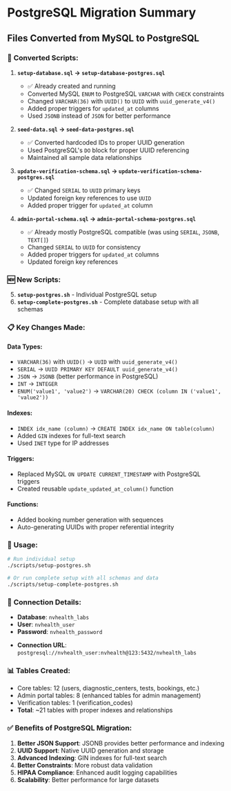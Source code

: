 # PostgreSQL Migration Summary

## Files Converted from MySQL to PostgreSQL

### 🔄 **Converted Scripts:**

1. **`setup-database.sql` → `setup-database-postgres.sql`**
   - ✅ Already created and running
   - Converted MySQL `ENUM` to PostgreSQL `VARCHAR` with `CHECK` constraints
   - Changed `VARCHAR(36)` with `UUID()` to `UUID` with `uuid_generate_v4()`
   - Added proper triggers for `updated_at` columns
   - Used `JSONB` instead of `JSON` for better performance

2. **`seed-data.sql` → `seed-data-postgres.sql`**
   - ✅ Converted hardcoded IDs to proper UUID generation
   - Used PostgreSQL's `DO` block for proper UUID referencing
   - Maintained all sample data relationships

3. **`update-verification-schema.sql` → `update-verification-schema-postgres.sql`**
   - ✅ Changed `SERIAL` to `UUID` primary keys
   - Updated foreign key references to use `UUID`
   - Added proper trigger for `updated_at` column

4. **`admin-portal-schema.sql` → `admin-portal-schema-postgres.sql`**
   - ✅ Already mostly PostgreSQL compatible (was using `SERIAL`, `JSONB`, `TEXT[]`)
   - Changed `SERIAL` to `UUID` for consistency
   - Added proper triggers for `updated_at` columns
   - Updated foreign key references

### 🆕 **New Scripts:**

5. **`setup-postgres.sh`** - Individual PostgreSQL setup
6. **`setup-complete-postgres.sh`** - Complete database setup with all schemas

### 📋 **Key Changes Made:**

#### Data Types:
- `VARCHAR(36)` with `UUID()` → `UUID` with `uuid_generate_v4()`
- `SERIAL` → `UUID PRIMARY KEY DEFAULT uuid_generate_v4()`
- `JSON` → `JSONB` (better performance in PostgreSQL)
- `INT` → `INTEGER`
- `ENUM('value1', 'value2')` → `VARCHAR(20) CHECK (column IN ('value1', 'value2'))`

#### Indexes:
- `INDEX idx_name (column)` → `CREATE INDEX idx_name ON table(column)`
- Added `GIN` indexes for full-text search
- Used `INET` type for IP addresses

#### Triggers:
- Replaced MySQL `ON UPDATE CURRENT_TIMESTAMP` with PostgreSQL triggers
- Created reusable `update_updated_at_column()` function

#### Functions:
- Added booking number generation with sequences
- Auto-generating UUIDs with proper referential integrity

### 🚀 **Usage:**

```bash
# Run individual setup
./scripts/setup-postgres.sh

# Or run complete setup with all schemas and data
./scripts/setup-complete-postgres.sh
```

### 🔗 **Connection Details:**
- **Database**: `nvhealth_labs`
- **User**: `nvhealth_user`
- **Password**: `nvhealth_password`
<!-- - **Connection URL**: `postgresql://nvhealth_user:nvhealth_password@localhost:5432/nvhealth_labs` -->
- **Connection URL**: `postgresql://nvhealth_user:nvhealth@123:5432/nvhealth_labs`

### 📊 **Tables Created:**
- Core tables: 12 (users, diagnostic_centers, tests, bookings, etc.)
- Admin portal tables: 8 (enhanced tables for admin management)
- Verification tables: 1 (verification_codes)
- **Total**: ~21 tables with proper indexes and relationships

### ✅ **Benefits of PostgreSQL Migration:**
1. **Better JSON Support**: JSONB provides better performance and indexing
2. **UUID Support**: Native UUID generation and storage
3. **Advanced Indexing**: GIN indexes for full-text search
4. **Better Constraints**: More robust data validation
5. **HIPAA Compliance**: Enhanced audit logging capabilities
6. **Scalability**: Better performance for large datasets

